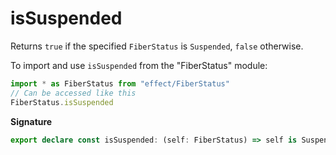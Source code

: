 # isSuspended

Returns `true` if the specified `FiberStatus` is `Suspended`, `false`
otherwise.

To import and use `isSuspended` from the "FiberStatus" module:

```ts
import * as FiberStatus from "effect/FiberStatus"
// Can be accessed like this
FiberStatus.isSuspended
```

**Signature**

```ts
export declare const isSuspended: (self: FiberStatus) => self is Suspended
```

